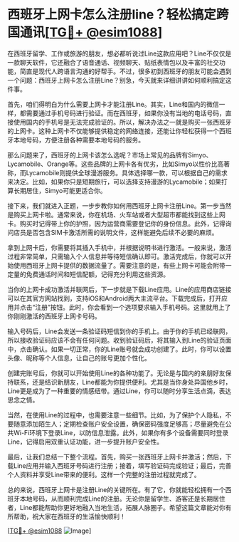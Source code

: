# 西班牙上网卡怎么注册line？轻松搞定跨国通讯[[TG💪+ @esim1088](https://t.me/s/esim1088)]

在西班牙留学、工作或旅游的朋友，想必都听说过Line这款应用吧？Line不仅仅是一款聊天软件，它还融合了语音通话、视频聊天、贴纸表情包以及丰富的社交功能，简直是现代人跨语言沟通的好帮手。不过，很多初到西班牙的朋友可能会遇到一个问题：西班牙上网卡怎么注册Line？别急，今天就来详细讲讲如何顺利搞定这件事。

首先，咱们得明白为什么需要上网卡才能注册Line。其实，Line和国内的微信一样，都需要通过手机号码进行验证。而在西班牙，如果你没有当地的电话号码，直接使用国内的手机号是无法完成验证的。所以，解决办法之一就是购买一张西班牙的上网卡。这种上网卡不仅能够提供稳定的网络连接，还能让你轻松获得一个西班牙本地号码，方便注册各种需要本地号码的服务。

那么问题来了，西班牙的上网卡该怎么选呢？市场上常见的品牌有Simyo、Lycamobile、Orange等。这些品牌的上网卡各有优劣，比如Simyo以性价比高著称，而Lycamobile则提供全球漫游服务。具体选择哪一款，可以根据自己的需求来决定。比如，如果你只是短期旅行，可以选择支持漫游的Lycamobile；如果打算长期居住，Simyo可能更适合你。

接下来，我们就进入正题，一步步教你如何用西班牙上网卡注册Line。第一步当然是购买上网卡啦。通常来说，你在机场、火车站或者大型超市都能找到这些上网卡。购买时记得带上你的护照，因为运营商需要登记你的身份信息。此外，记得询问店员是否包含SIM卡激活所需的说明文件，这样能避免后续不必要的麻烦。

拿到上网卡后，你需要将其插入手机中，并根据说明书进行激活。一般来说，激活过程非常简单，只需输入个人信息并等待短信确认即可。激活完成后，你就可以开始使用西班牙上网卡提供的数据流量了。需要注意的是，有些上网卡可能会附带一定量的免费通话时间和短信配额，记得充分利用这些资源。

当你的上网卡成功激活并联网后，下一步就是下载Line应用。Line的应用商店链接可以在其官方网站找到，支持iOS和Android两大主流平台。下载完成后，打开应用并点击“注册”按钮。此时，你会看到一个选项要求输入手机号码。这里就用上了你刚刚激活的西班牙上网卡号码。

输入号码后，Line会发送一条验证码短信到你的手机上。由于你的手机已经联网，所以接收验证码应该不会有任何问题。收到验证码后，将其输入到Line的验证页面中，点击确认。如果一切正常，你的Line账号就会成功创建了。此时，你可以设置头像、昵称等个人信息，让自己的账号更加个性化。

创建完账号后，你就可以开始使用Line的各种功能了。无论是与国内的亲朋好友保持联系，还是结识新朋友，Line都能为你提供便利。尤其是当你身处异国他乡时，Line更是成为了一种重要的情感纽带。通过Line，你可以随时分享生活点滴，表达思念之情。

当然，在使用Line的过程中，也需要注意一些细节。比如，为了保护个人隐私，不要随意添加陌生人；定期检查账户安全设置，确保密码强度足够高；尽量避免在公共Wi-Fi环境下登录Line，以防信息泄露。此外，如果你有多个设备需要同时登录Line，记得启用双重认证功能，进一步提升账户安全性。

最后，让我们总结一下整个流程。首先，购买一张西班牙上网卡并激活；然后，下载Line应用并输入西班牙号码进行注册；接着，填写验证码完成验证；最后，完善个人资料并享受Line带来的便利。这样一个完整的注册过程就完成了。

总的来说，西班牙上网卡是注册Line的关键所在。有了它，你就能轻松拥有一个西班牙本地号码，从而顺利完成Line的注册。无论你是留学生、游客还是长期居住者，Line都能帮助你更好地融入当地生活，拓展人脉圈子。希望这篇文章能对你有所帮助，祝大家在西班牙的生活愉快顺利！

[[TG💪+ @esim1088](https://t.me/s/esim1088) ![Image](https://i.postimg.cc/4NQfJmqS/Snipaste-2025-05-13-00-14-12.png)]